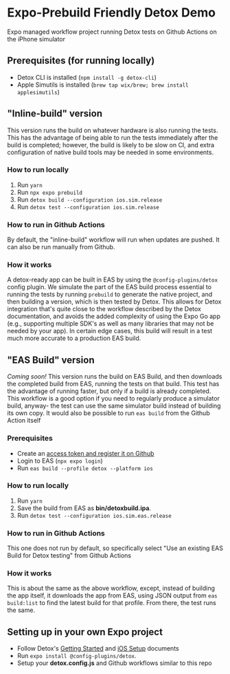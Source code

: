 # Expo-Prebuild Friendly Detox Demo
Expo managed workflow project running Detox tests on Github Actions on the iPhone simulator

## Prerequisites (for running locally)
- Detox CLI is installed (`npm install -g detox-cli`)
- Apple Simutils is installed (`brew tap wix/brew; brew install applesimutils`)

## "Inline-build" version
This version runs the build on whatever hardware is also running the tests. This has the advantage of being able to run the tests immediately after the build is completed; however, the build is likely to be slow on CI, and extra configuration of native build tools may be needed in some environments.

### How to run locally
1. Run `yarn`
2. Run `npx expo prebuild`
2. Run `detox build --configuration ios.sim.release`
3. Run `detox test --configuration ios.sim.release`

### How to run in Github Actions
By default, the "inline-build" workflow will run when updates are pushed. It can also be run manually from Github.

### How it works
A detox-ready app can be built in EAS by using the `@config-plugins/detox` config plugin. We simulate the part of the EAS build process essential to running the tests by running `prebuild` to generate the native project, and then building a version, which is then tested by Detox. This allows for Detox integration that's quite close to the workflow described by the Detox documentation, and avoids the added complexity of using the Expo Go app (e.g., supporting multiple SDK's as well as many libraries that may not be needed by your app). In certain edge cases, this build will result in a test much more accurate to a production EAS build.

## "EAS Build" version
_Coming soon!_
This version runs the build on EAS Build, and then downloads the completed build from EAS, running the tests on that build. This test has the advantage of running faster, but only if a build is already completed. This workflow is a good option if you need to regularly produce a simulator build, anyway- the test can use the same simulator build instead of building its own copy. It would also be possible to run `eas build` from the Github Action itself

### Prerequisites
- Create an [access token and register it on Github](https://docs.expo.dev/accounts/programmatic-access/#using-access-tokens)
- Login to EAS (`npx expo login`)
- Run `eas build --profile detox --platform ios`

### How to run locally
1. Run `yarn`
2. Save the build from EAS as **bin/detoxbuild.ipa**.
3. Run `detox test --configuration ios.sim.eas.release`

### How to run in Github Actions
This one does not run by default, so specifically select "Use an existing EAS Build for Detox testing" from Github Actions

### How it works
This is about the same as the above workflow, except, instead of building the app itself, it downloads the app from EAS, using JSON output from `eas build:list` to find the latest build for that profile. From there, the test runs the same.

## Setting up in your own Expo project
- Follow Detox's [Getting Started](https://wix.github.io/Detox/docs/introduction/getting-started/) and [iOS Setup](https://wix.github.io/Detox/docs/introduction/ios-dev-env) documents
- Run `expo install @config-plugins/detox`.
- Setup your **detox.config.js** and Github workflows similar to this repo
